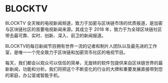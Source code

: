# BLOCKTV

BLOCKTV 全天候的电视新闻频道，致力于加密与区块链市场的优质报道，是加密与区块链社区的首要电视新闻来源。其成立于 2018 年，致力于为全球区块链社区带去最可靠、实时、创新、深入、前卫的新闻报道。

‎BLOCKTV的每日新闻节目拥有世界一流的记者和制片人团队以及最先进的工作室，是唯一一个完全致力于区块链和加密货币社区的电视节目。‎

‎每天，我们都会以观众可以信任的简单，无旋转的软件包提供来自区块链世界的最新新闻，功能和分析。我们将把这个不断变化的行业的大牌和重要发展直接带到您的家庭，办公室或智能手机。‎

